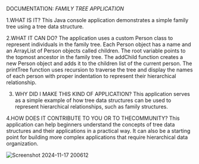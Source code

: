 DOCUMENTATION:
                                            *FAMILY TREE APPLICATION*

1.WHAT IS IT?
 This Java console application demonstrates a simple family tree using a tree data structure. 

2.WHAT IT CAN DO?
 The application uses a custom Person class to represent individuals in the family tree. Each Person object has a name and an ArrayList of Person objects called children. The root variable points to the topmost ancestor in the family tree. The addChild function creates a new Person object and adds it to the children list of the current person. The printTree function uses recursion to traverse the tree and display the names of each person with proper indentation to represent their hierarchical relationship.

3. WHY DID I MAKE THIS KIND OF APPLICATION?
This application serves as a simple example of how tree data structures can be used to represent hierarchical relationships, such as family structures. 

4.HOW DOES IT CONTRIBUTE TO YOU OR TO THECOMMUNITY?
This application can help beginners understand the concepts of tree data structures and their applications in a practical way. It can also be a starting point for building more complex applications that require hierarchical data organization.

![Screenshot 2024-11-17 200612](https://github.com/user-attachments/assets/6854f880-e202-4ae5-8d26-acba0a275aac)
